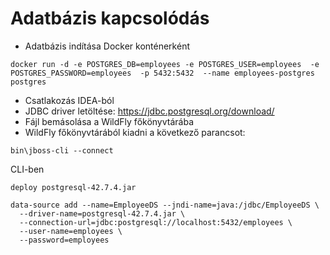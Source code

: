 # Adatbázis kapcsolódás

* Adatbázis indítása Docker konténerként

```shell
docker run -d -e POSTGRES_DB=employees -e POSTGRES_USER=employees  -e POSTGRES_PASSWORD=employees  -p 5432:5432  --name employees-postgres postgres
```

* Csatlakozás IDEA-ból
* JDBC driver letöltése: https://jdbc.postgresql.org/download/
* Fájl bemásolása a WildFly főkönyvtárába
* WildFly főkönyvtárából kiadni a következő parancsot:

```shell
bin\jboss-cli --connect
```

CLI-ben

```
deploy postgresql-42.7.4.jar
```

```
data-source add --name=EmployeeDS --jndi-name=java:/jdbc/EmployeeDS \
  --driver-name=postgresql-42.7.4.jar \
  --connection-url=jdbc:postgresql://localhost:5432/employees \
  --user-name=employees \
  --password=employees
```